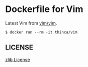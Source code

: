 # Dockerfile for Vim

Latest Vim from [vim/vim](https://github.com/vim/vim).

```
$ docker run --rm -it thinca/vim
```

## LICENSE

[zlib License](LICENSE.txt)
